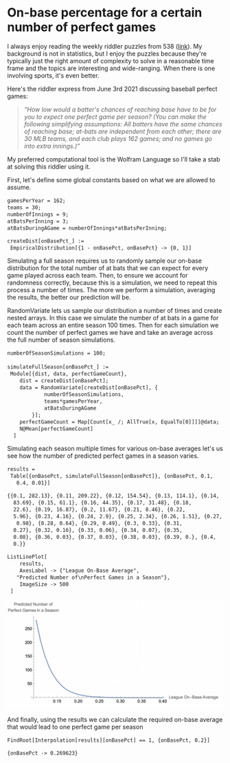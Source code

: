 # On-base percentage for a certain number of perfect games

I always enjoy reading the weekly riddler puzzles from 538 ([link](https://fivethirtyeight.com/tag/the-riddler/)). My background is not in statistics, but I enjoy the puzzles because they're typically just the right amount of complexity to solve in a reasonable time frame and the topics are interesting and wide-ranging. When there is one involving sports, it's even better.

Here's the riddler express from June 3rd 2021 discussing baseball perfect games:


>*"How low would a batter's chances of reaching base have to be for you to expect one perfect game per season? (You can make the following simplifying assumptions: All batters have the same chances of reaching base; at-bats are independent from each other; there are 30 MLB teams, and each club plays 162 games; and no games go into extra innings.)"*
>

My preferred computational tool is the Wolfram Language so I'll take a stab at solving this riddler using it.

First, let's define some global constants based on what we are allowed to assume.

```
gamesPerYear = 162;
teams = 30;
numberOfInnings = 9;
atBatsPerInning = 3;
atBatsDuringAGame = numberOfInnings*atBatsPerInning;
```

```
createDist[onBasePct_] := 
 EmpiricalDistribution[{1 - onBasePct, onBasePct} -> {0, 1}]
```

 Simulating a full season requires us to randomly sample our on-base distribution for the total number of at bats that we can expect for every game played across each team. Then, to ensure we account for randomness correctly, because this is a simulation, we need to repeat this process a number of times. The more we perform a simulation, averaging the results, the better our prediction will be.

RandomVariate lets us sample our distribution a number of times and create nested arrays. In this case we simulate the number of at bats in a game for each team across an entire season 100 times. Then for each simulation we count the number of perfect games we have and take an average across the full number of season simulations.

```
numberOfSeasonSimulations = 100;

simulateFullSeason[onBasePct_] := 
 Module[{dist, data, perfectGameCount},
  	dist = createDist[onBasePct];
  	data = RandomVariate[createDist[onBasePct], {
     		numberOfSeasonSimulations,
     		teams*gamesPerYear,
     		atBatsDuringAGame
     	}];
  	perfectGameCount = Map[Count[x_ /; AllTrue[x, EqualTo[0]]]]@data;
  	N@Mean[perfectGameCount]
  ]
```

Simulating each season multiple times for various on-base averages let's us see how the number of predicted perfect games in a season varies.

```
results = 
 Table[{onBasePct, simulateFullSeason[onBasePct]}, {onBasePct, 0.1, 
   0.4, 0.01}]
```

```
{{0.1, 282.13}, {0.11, 209.22}, {0.12, 154.54}, {0.13, 114.1}, {0.14, 
  83.69}, {0.15, 61.1}, {0.16, 44.35}, {0.17, 31.48}, {0.18, 
  22.6}, {0.19, 16.87}, {0.2, 11.67}, {0.21, 8.46}, {0.22, 
  5.96}, {0.23, 4.16}, {0.24, 2.9}, {0.25, 2.34}, {0.26, 1.51}, {0.27,
   0.98}, {0.28, 0.64}, {0.29, 0.49}, {0.3, 0.33}, {0.31, 
  0.27}, {0.32, 0.16}, {0.33, 0.06}, {0.34, 0.07}, {0.35, 
  0.08}, {0.36, 0.03}, {0.37, 0.03}, {0.38, 0.03}, {0.39, 0.}, {0.4, 
  0.}}
```

```
ListLinePlot[
 	results,
 	AxesLabel -> {"League On-Base Average", 
   "Predicted Number of\nPerfect Games in a Season"},
 	ImageSize -> 500
 ]
```
![](Image1.png)

And finally, using the results we can calculate the required on-base average that would lead to one perfect game per season

```
FindRoot[Interpolation[results][onBasePct] == 1, {onBasePct, 0.2}]
```
```
{onBasePct -> 0.269623}
```